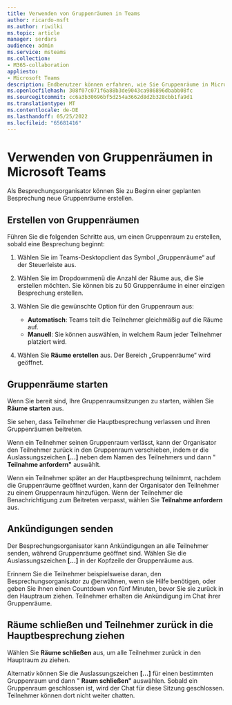 ```yaml
---
title: Verwenden von Gruppenräumen in Teams
author: ricardo-msft
ms.author: riwilki
ms.topic: article
manager: serdars
audience: admin
ms.service: msteams
ms.collection:
- M365-collaboration
appliesto:
- Microsoft Teams
description: Endbenutzer können erfahren, wie Sie Gruppenräume in Microsoft Teams verwenden.
ms.openlocfilehash: 308f07c071f6a88b3de9043ca986896dbabb08fc
ms.sourcegitcommit: cc6a3b30696bf5d254a3662d8d2b328cbb1fa9d1
ms.translationtype: MT
ms.contentlocale: de-DE
ms.lasthandoff: 05/25/2022
ms.locfileid: "65681416"
---
```

# <a name="using-breakout-rooms-in-microsoft-teams"></a>Verwenden von Gruppenräumen in Microsoft Teams

Als Besprechungsorganisator können Sie zu Beginn einer geplanten Besprechung neue Gruppenräume erstellen.

## <a name="create-breakout-rooms"></a>Erstellen von Gruppenräumen

Führen Sie die folgenden Schritte aus, um einen Gruppenraum zu erstellen, sobald eine Besprechung beginnt:

1. Wählen Sie im Teams-Desktopclient das Symbol „Gruppenräume“ auf der Steuerleiste aus.

2. Wählen Sie im Dropdownmenü die Anzahl der Räume aus, die Sie erstellen möchten. Sie können bis zu 50 Gruppenräume in einer einzigen Besprechung erstellen.

3. Wählen Sie die gewünschte Option für den Gruppenraum aus:

    - **Automatisch**: Teams teilt die Teilnehmer gleichmäßig auf die Räume auf.
    - **Manuell**: Sie können auswählen, in welchem Raum jeder Teilnehmer platziert wird.

4. Wählen Sie **Räume erstellen** aus. Der Bereich „Gruppenräume“ wird geöffnet.

## <a name="start-breakout-rooms"></a>Gruppenräume starten

Wenn Sie bereit sind, Ihre Gruppenraumsitzungen zu starten, wählen Sie **Räume starten** aus.

Sie sehen, dass Teilnehmer die Hauptbesprechung verlassen und ihren Gruppenräumen beitreten.

Wenn ein Teilnehmer seinen Gruppenraum verlässt, kann der Organisator den Teilnehmer zurück in den Gruppenraum verschieben, indem er die Auslassungszeichen **[...]** neben dem Namen des Teilnehmers und dann " **Teilnahme anfordern"** auswählt.

Wenn ein Teilnehmer später an der Hauptbesprechung teilnimmt, nachdem die Gruppenräume geöffnet wurden, kann der Organisator den Teilnehmer zu einem Gruppenraum hinzufügen. Wenn der Teilnehmer die Benachrichtigung zum Beitreten verpasst, wählen Sie **Teilnahme anfordern** aus.

## <a name="send-announcements"></a>Ankündigungen senden

Der Besprechungsorganisator kann Ankündigungen an alle Teilnehmer senden, während Gruppenräume geöffnet sind. Wählen Sie die Auslassungszeichen **[...]** in der Kopfzeile der Gruppenräume aus.

Erinnern Sie die Teilnehmer beispielsweise daran, den Besprechungsorganisator zu @erwähnen, wenn sie Hilfe benötigen, oder geben Sie ihnen einen Countdown von fünf Minuten, bevor Sie sie zurück in den Hauptraum ziehen.
Teilnehmer erhalten die Ankündigung im Chat ihrer Gruppenräume.

## <a name="close-rooms-and-pull-participants-back-to-the-main-meeting"></a>Räume schließen und Teilnehmer zurück in die Hauptbesprechung ziehen

Wählen Sie **Räume schließen** aus, um alle Teilnehmer zurück in den Hauptraum zu ziehen.

Alternativ können Sie die Auslassungszeichen **[...]** für einen bestimmten Gruppenraum und dann " **Raum schließen"** auswählen.
Sobald ein Gruppenraum geschlossen ist, wird der Chat für diese Sitzung geschlossen. Teilnehmer können dort nicht weiter chatten.
